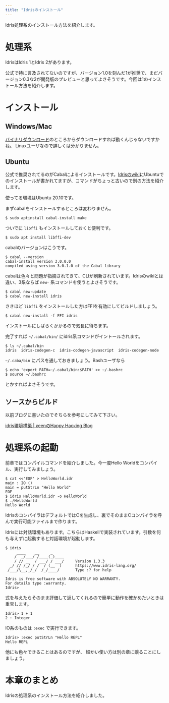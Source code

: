 ```yaml
---
title: "Idrisのインストール"
---
```


Idris処理系のインストール方法を紹介します。


# 処理系

IdrisはIdris 1とIdris 2があります。

公式で特に言及されてないのですが、バージョン1.0を刻んだ1が推奨で、まだバージョン0.3な2が開発版のプレビューと思ってよさそうです。今回は1のインストール方法を紹介します。

# インストール
## Windows/Mac

[バイナリダウンロード](https://www.idris-lang.org/pages/download.html#binary)のところからダウンロードすれば動くんじゃないですかね。
Linuxユーザなので詳しくは分かりません。

## Ubuntu

公式で推奨されてるのがCabalによるインストールです。[Idrisのwiki](https://github.com/idris-lang/Idris-dev/wiki/Idris-on-Ubuntu)にUbuntuでのインストールが書かれてますが、コマンドがちょっと古いので別の方法を紹介します。

使ってる環境はUbuntu 20.10です。

まずcabalをインストールするところは変わりません。

``` shell-session
$ sudo aptinstall cabal-install make
```

ついでに `libffi` もインストールしておくと便利です。

``` shell-session
$ sudo apt install libffi-dev
```

cabalのバージョンはこうです。

``` shell-session
$ cabal --version
cabal-install version 3.0.0.0
compiled using version 3.0.1.0 of the Cabal library
```

cabalは色々と問題が指摘されてきて、CLIが刷新されています。Idrisのwikiとは違い、3系ならば `new-` 系コマンドを使うとよさそうです。

``` shell-session
$ cabal new-update
$ cabal new-install idris
```

さきほど `libffi` をインストールした方はFFIを有効にしてビルドしましょう。

``` shell-session
$ cabal new-install -f FFI idris
```

インストールにしばらくかかるので気長に待ちます。

完了すれば `~/.cabal/bin/` にidris系コマンドがイントールされます。

``` shell-session
$ ls ~/.cabal/bin
idris  idris-codegen-c  idris-codegen-javascript  idris-codegen-node
```

`~/.caba/bin` にパスを通しておきましょう。Bashユーザなら

``` shell-session
$ echo 'export PATH=~/.cabal/bin:$PATH' >> ~/.bashrc
$ source ~/.bashrc
```

とかすればよさそうです。

## ソースからビルド

以前ブログに書いたのでそちらを参考にしてみて下さい。

[idris環境構築 | κeenのHappy Hacκing Blog](https://keens.github.io/blog/2019/01/06/idriskankyoukouchiku/)


# 処理系の起動

前章ではコンパイルコマンドを紹介しました。今一度Hello Worldをコンパイル、実行してみましょう。

``` shell-session
$ cat <<'EOF' > HelloWorld.idr
main : IO ()
main = putStrLn "Hello World"
EOF
$ idris HelloWorld.idr -o HelloWorld
$ ./HelloWorld
Hello World
```

IdrisのコンパイラはデフォルトではCを生成し、裏でそのままCコンパイラを呼んで実行可能ファイルまで作ります。

Idrisには対話環境もあります。こちらはHaskellで実装されています。引数を何も与えずに起動すると対話環境が起動します。

``` shell-session
$ idris
     ____    __     _
    /  _/___/ /____(_)____
    / // __  / ___/ / ___/     Version 1.3.3
  _/ // /_/ / /  / (__  )      https://www.idris-lang.org/
 /___/\__,_/_/  /_/____/       Type :? for help

Idris is free software with ABSOLUTELY NO WARRANTY.
For details type :warranty.
Idris>
```

式を与えたらそのまま評価して返してくれるので簡単に動作を確かめたいときは重宝します。

```text
Idris> 1 + 1
2 : Integer
```

IO系のものは `:exec` で実行できます。

``` text
Idris> :exec putStrLn "Hello REPL"
Hello REPL
```


他にも色々できることはあるのですが、 細かい使い方は別の章に譲ることにしましょう。

# 本章のまとめ

Idrisの処理系のインストール方法を紹介しました。

